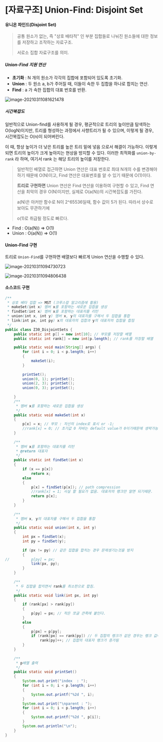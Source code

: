 # [자료구조] Union-Find: Disjoint Set



#### 유니온 파인드(Disjoint Set)

> 공통 원소가 없는, 즉 "상호 배타적" 인 부분 집합들로 나눠진 원소들에 대한 정보를 저장하고 조작하는 자료구조. 
>
> 서로소 집합 자료구조를 의미.



##### Union-Find 지원 연산

* **초기화** : N 개의 원소가 각각의 집합에 포함되어 있도록 초기화.
* **Union** : 두 원소 a, b가 주어질 때, 이들이 속한 두 집합을 하나로 합치는 연산.
* **Find** : a 가 속한 집합의 대표 번호를 반환.



![image-20210311081621478](C:\Users\hw030\AppData\Roaming\Typora\typora-user-images\image-20210311081621478.png)

##### 시간복잡도

일반적으로 Union-find를 사용하게 될 경우, 평균적으로 트리의 높이만큼 탐색하는 O(logN)이지만, 트리를 형성하는 과정에서 사향트리가 될 수 있으며, 이렇게 될 경우, 시간복잡도는 O(n)이 되어버린다.

이 때, 항상 높이가 더 낮은 트리를 높은 트리 밑에 넣음 으로서 해결이 가능하다. 이렇게 되면 트리의 높이가 크게 높아지는 현상을 방지할 수 있다. 이러한 최적화를 `union-by-rank` 라 하며, 여기서 rank 는 해당 트리의 높이를 저장한다.

> 일반적인 배열로 접근하면 Union 연산은 대표 번호로 최대 N개의 수를 변경해야하기 때문에 O(N)이고, Find 연산은 대표번호를 알 수 있기 때문에 O(1)이다.
>
> **트리로 구현하면** Union 연산은 Find 연산을 이용하여 구현할 수 있고, Find 연산을 최악의 경우 O(N)이지만, 실제로  O(a(N))의 시간복잡도를 가진다. 
>
> a(N)은 아커만 함수로 N이 2^65536일때, 함수 값이 5가 된다. 따라서 상수로 보아도 무관하기에
>
> o(1)로 취급될 정도로 빠르다.

* Find : O(a(N)) => O(1)
* Union : O(a(N)) => O(1)



#### Union-Find 구현

트리로 ``Union-Find``를 구현하면 배열보다 빠르게 Union 연산을 수행할 수 있다.

![image-20210311094730723](C:\Users\hw030\AppData\Roaming\Typora\typora-user-images\image-20210311094730723.png)

![image-20210311094806438](C:\Users\hw030\AppData\Roaming\Typora\typora-user-images\image-20210311094806438.png)



#### 소스코드 구현

```java
/**
 * 상호 베타 집합 => MST (크루스칼 알고리즘에 활용)
 * makeSet(int x) 멤버 x를 포함하는 새로운 집합을 생성
 * findSet(int x) 멤버 x를 포함하는 대표자를 리턴
 * union(int x, int y) 멤버 x, y의 대표자를 구해서 두 집합을 통합
 * link(int px, int py) x의 대표자의 집합과 y의 대표자의 집합을 합침
 */
public class Z30_DisjointSets {
	public static int p[] = new int[10]; // 부모를 저장할 배열
	public static int rank[] = new int[p.length]; // rank를 저장할 배열

	public static void main(String[] args) {
		for (int i = 0; i < p.length; i++)
		{
			makeSet(i);
		}
		
		printSet();
		union(0, 1); printSet();
		union(2, 3); printSet();
		union(0, 3); printSet();
		
	}
	/**
	 * 멤버 x를 포함하는 새로운 집합을 생성
	 */
	public static void makeSet(int x)
	{
		p[x] = x; // 부모 : 자신의 index로 표시 or -1;
		//rank[x] = 0; // 초기값 0 자바는 default value가 0이기때문에 생략가능
	}
	
	/**
	 * 멤버 x를 포함하는 대표자를 리턴
	 * @return 대표자
	 */
	public static int findSet(int x)
	{
		if (x == p[x])
			return x;
		else
		{
			p[x] = findSet(p[x]); // path compression
			//rank[x] = 1; 사실 할 필요가 없음. 대표자의 랭크만 알면 되기때문.
			return p[x];
		}
	}
	
	/**
	 * 멤버 x, y의 대표자를 구해서 두 집합을 통합
	 */
	public static void union(int x, int y)
	{
		int px = findSet(x);
		int py = findSet(y);
		
		if (px != py) // 같은 집합을 합치는 경우 문제생기는것을 방지
		{
//			p[py] = px;
			link(px, py);
		}
	}
	
	/**
	 * 두 집합을 합치면서 rank를 최소한으로 합침.
	 */
	public static void link(int px, int py)
	{
		if (rank[px] > rank[py])
		{
			p[py] = px; // 작은 쪼글 큰쪽에 붙인다.
		}
		else
		{
			p[px] = p[py];
			if (rank[px] == rank[py]) // 두 집합의 랭크가 같은 경우는 랭크 값이 증가한다.
				rank[py]++; // 집합의 대표자 랭크가 증가됨
		}
	}
	
	/**
	 * p배열 출력
	 */
	public static void printSet()
	{
		System.out.print("index  : ");
		for (int i = 0; i < p.length; i++)
		{
			System.out.printf("%2d ", i);
		}
		System.out.print("\nparent : ");
		for (int i = 0; i < p.length; i++)
		{
			System.out.printf("%2d ", p[i]);
		}
		System.out.println("\n");
	}
}

```

